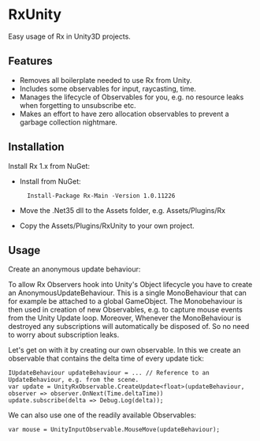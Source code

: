 # RxUnity

Easy usage of Rx in Unity3D projects.

## Features

* Removes all boilerplate needed to use Rx from Unity.
* Includes some observables for input, raycasting, time.
* Manages the lifecycle of Observables for you, e.g. no resource leaks when forgetting to unsubscribe etc.
* Makes an effort to have zero allocation observables to prevent a garbage collection nightmare.

## Installation

Install Rx 1.x from NuGet:

* Install from NuGet:

        Install-Package Rx-Main -Version 1.0.11226

* Move the .Net35 dll to the Assets folder, e.g. Assets/Plugins/Rx
* Copy the Assets/Plugins/RxUnity to your own project.

## Usage

Create an anonymous update behaviour:

To allow Rx Observers hook into Unity's Object lifecycle you have to create an AnonymousUpdateBehaviour.
This is a single MonoBehaviour that can for example be attached to a global GameObject. The Monobehaviour
is then used in creation of new Observables, e.g. to capture mouse events from the Unity Update loop. Moreover,
Whenever the MonoBehaviour is destroyed any subscriptions will automatically be disposed of. So no need to worry about subscription leaks.

Let's get on with it by creating our own observable. In this we create an observable that contains the delta time of every update tick:

	IUpdateBehaviour updateBehaviour = ... // Reference to an UpdateBehaviour, e.g. from the scene.
    var update = UnityRxObservable.CreateUpdate<float>(updateBehaviour, observer => observer.OnNext(Time.deltaTime))
    update.subscribe(delta => Debug.Log(delta));

We can also use one of the readily available Observables:

    var mouse = UnityInputObservable.MouseMove(updateBehaviour);